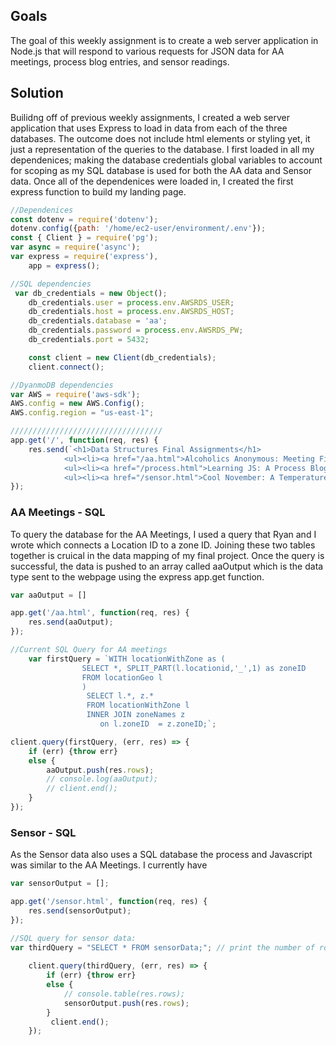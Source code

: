 ## Goals 
The goal of this weekly assignment is to create a web server application in Node.js that will respond to various requests for JSON data for AA meetings, process blog entries, and sensor readings. 

## Solution  
Builidng off of previous weekly assignments, I created a web server application that uses Express to load in data from each of the three databases. The outcome does not include html elements or styling yet, it just a representation of the queries to the database. I first loaded in all my dependenices; making the database credentials global variables to account for scoping as my SQL database is used for both the AA data and Sensor data. Once all of the dependenices were loaded in, I created the first express function to build my landing page. 

```javascript
//Dependenices 
const dotenv = require('dotenv');
dotenv.config({path: '/home/ec2-user/environment/.env'});
const { Client } = require('pg');
var async = require('async');
var express = require('express'),
    app = express();

//SQL dependencies
 var db_credentials = new Object();
    db_credentials.user = process.env.AWSRDS_USER;
    db_credentials.host = process.env.AWSRDS_HOST;
    db_credentials.database = 'aa';
    db_credentials.password = process.env.AWSRDS_PW;
    db_credentials.port = 5432;

    const client = new Client(db_credentials);
    client.connect();

//DyanmoDB dependencies
var AWS = require('aws-sdk');
AWS.config = new AWS.Config();
AWS.config.region = "us-east-1";

//////////////////////////////////
app.get('/', function(req, res) {
    res.send(`<h1>Data Structures Final Assignments</h1>
            <ul><li><a href="/aa.html">Alcoholics Anonymous: Meeting Finder</a></li></ul>
            <ul><li><a href="/process.html">Learning JS: A Process Blog</a></li></ul>
            <ul><li><a href="/sensor.html">Cool November: A Temperature Visualization</a></li></ul>`);
});
```

### AA Meetings - SQL 
To query the database for the AA Meetings, I used a query that Ryan and I wrote which connects a Location ID to a zone ID. Joining these two tables together is cruical in the data mapping of my final project. Once the query is successful, the data is pushed to an array called aaOutput which is the data type sent to the webpage using the express app.get function. 

```javascript
var aaOutput = []

app.get('/aa.html', function(req, res) {
    res.send(aaOutput);
});

//Current SQL Query for AA meetings
    var firstQuery = `WITH locationWithZone as (
                SELECT *, SPLIT_PART(l.locationid,'_',1) as zoneID
                FROM locationGeo l
                )
                 SELECT l.*, z.*
                 FROM locationWithZone l
                 INNER JOIN zoneNames z 
                    on l.zoneID  = z.zoneID;`;

client.query(firstQuery, (err, res) => {
    if (err) {throw err}
    else {
        aaOutput.push(res.rows);
        // console.log(aaOutput);
        // client.end();
    }
});
```

### Sensor - SQL 
As the Sensor data also uses a SQL database the process and Javascript was similar to the AA Meetings. I currently have 

```javascript
var sensorOutput = [];

app.get('/sensor.html', function(req, res) {
    res.send(sensorOutput);
});

//SQL query for sensor data: 
var thirdQuery = "SELECT * FROM sensorData;"; // print the number of rows for each sensorValue
    
    client.query(thirdQuery, (err, res) => {
        if (err) {throw err}
        else {
            // console.table(res.rows);
            sensorOutput.push(res.rows);
        }
         client.end();
    });
```
